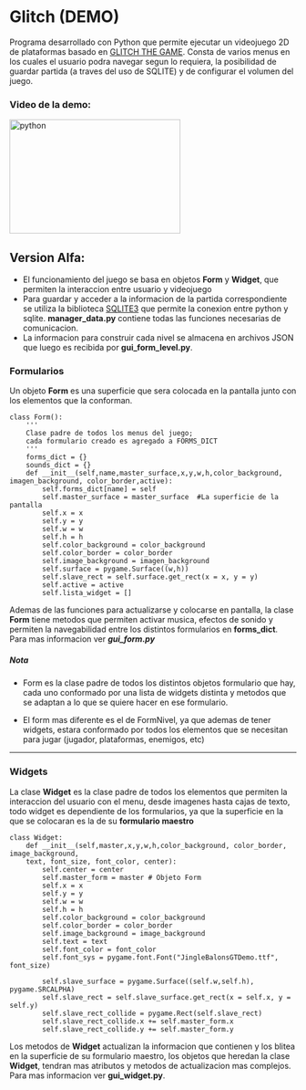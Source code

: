 <h1 align="left">Glitch (DEMO)</h1>

Programa desarrollado con Python que permite ejecutar un videojuego 2D de plataformas basado en [GLITCH THE GAME](http://www.glitchthegame.com).
Consta de varios menus en los cuales el usuario podra navegar segun lo requiera, la posibilidad de guardar partida (a traves del uso de SQLITE) y de configurar el volumen del juego.

<h3 align="left">Video de la demo:</h3>
<p align="left"> <a href="https://www.youtube.com/watch?v=kE6Hpu-GOVY" target="_blank" rel="noreferrer"> <img src="https://cdn.discordapp.com/attachments/1036152912600121356/1051167099122368542/main_menu.png" alt="python" width="300" height="200"/> </a>


<h2 align="left">Version Alfa:</h2>

- El funcionamiento del juego se basa en objetos **Form** y **Widget**, que permiten la interaccion entre usuario y videojuego
- Para guardar y acceder a la informacion de la partida correspondiente se utiliza la biblioteca [SQLITE3](https://docs.python.org/es/3/library/sqlite3.html?highlight=sqlite3#module-sqlite3) que permite la conexion entre python y sqlite. **manager_data.py** contiene todas las funciones necesarias de comunicacion.
- La informacion para construir cada nivel se almacena en archivos JSON que luego es recibida por **gui_form_level.py**.

<h3 align="left">Formularios</h3>

Un objeto **Form** es una superficie que sera colocada en la pantalla junto con los elementos que la conforman.
~~~
class Form():
    '''
    Clase padre de todos los menus del juego; 
    cada formulario creado es agregado a FORMS_DICT
    '''
    forms_dict = {}
    sounds_dict = {}
    def __init__(self,name,master_surface,x,y,w,h,color_background, imagen_background, color_border,active):
		self.forms_dict[name] = self
        self.master_surface = master_surface  #La superficie de la pantalla
        self.x = x
        self.y = y
        self.w = w
        self.h = h
        self.color_background = color_background
        self.color_border = color_border
        self.image_background = imagen_background
        self.surface = pygame.Surface((w,h))
        self.slave_rect = self.surface.get_rect(x = x, y = y)
        self.active = active
        self.lista_widget = []
~~~

Ademas de las funciones para actualizarse y colocarse en pantalla, la clase **Form** tiene metodos que permiten activar musica, efectos de sonido y permiten la navegabilidad entre los distintos formularios en **forms_dict**. Para mas informacion ver ***gui_form.py***

<h5 align="left">Nota</h5>

- Form es la clase padre de todos los distintos objetos formulario que hay, cada uno conformado por una lista de widgets distinta y metodos que se adaptan a lo que se quiere hacer en ese formulario.

- El form mas diferente es el de FormNivel, ya que ademas de tener widgets, estara conformado por todos los elementos que se necesitan para jugar (jugador, plataformas, enemigos, etc)
___

<h3 align="left">Widgets</h3>

La clase **Widget** es la clase padre de todos los elementos que permiten la interaccion del usuario con el menu, desde imagenes hasta cajas de texto, todo widget es dependiente de los formularios, ya que la superficie en la que se colocaran es la de su **formulario maestro**
~~~
class Widget:
    def __init__(self,master,x,y,w,h,color_background, color_border, image_background, 
	text, font_size, font_color, center):
        self.center = center
        self.master_form = master # Objeto Form
        self.x = x
        self.y = y
        self.w = w
        self.h = h
        self.color_background = color_background
        self.color_border = color_border
        self.image_background = image_background
		self.text = text
        self.font_color = font_color
		self.font_sys = pygame.font.Font("JingleBalonsGTDemo.ttf", font_size)

        self.slave_surface = pygame.Surface((self.w,self.h), pygame.SRCALPHA)
        self.slave_rect = self.slave_surface.get_rect(x = self.x, y = self.y)
        self.slave_rect_collide = pygame.Rect(self.slave_rect)
        self.slave_rect_collide.x += self.master_form.x
        self.slave_rect_collide.y += self.master_form.y
~~~
Los metodos de **Widget** actualizan la informacion que contienen y los blitea en la superficie de su formulario maestro, los objetos que heredan la clase **Widget**, tendran mas atributos y metodos de actualizacion mas complejos. Para mas informacion ver **gui_widget.py**.











